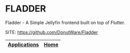 # FLADDER

 Fladder - A Simple Jellyfin frontend built on top of Flutter.

 SITE: https://github.com/DonutWare/Fladder

 | [Applications](https://portable-linux-apps.github.io/apps.html) | [Home](https://portable-linux-apps.github.io)
 | --- | --- |
